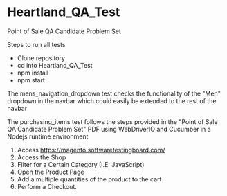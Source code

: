 # Heartland_QA_Test
Point of Sale QA Candidate Problem Set

Steps to run all tests
- Clone repository
- cd into Heartland_QA_Test
- npm install
- npm start

The mens_navigation_dropdown test checks the functionality of the "Men" dropdown in the navbar which could easily be extended to the rest of the navbar

The purchasing_items test follows the steps provided in the "Point of Sale QA Candidate Problem Set" PDF using WebDriverIO and Cucumber in a Nodejs runtime environment

1. Access https://magento.softwaretestingboard.com/
2. Access the Shop
3. Filter for a Certain Category (I.E: JavaScript)
4. Open the Product Page
5. Add a multiple quantities of the product to the cart
6. Perform a Checkout.
